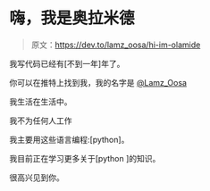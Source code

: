 # 嗨，我是奥拉米德

> 原文：<https://dev.to/lamz_oosa/hi-im-olamide>

我写代码已经有[不到一年]年了。

你可以在推特上找到我，我的名字是 [@Lamz_Oosa](https://twitter.com/Lamz_Oosa)

我生活在生活中。

我不为任何人工作

我主要用这些语言编程:[python]。

我目前正在学习更多关于[python ]的知识。

很高兴见到你。
